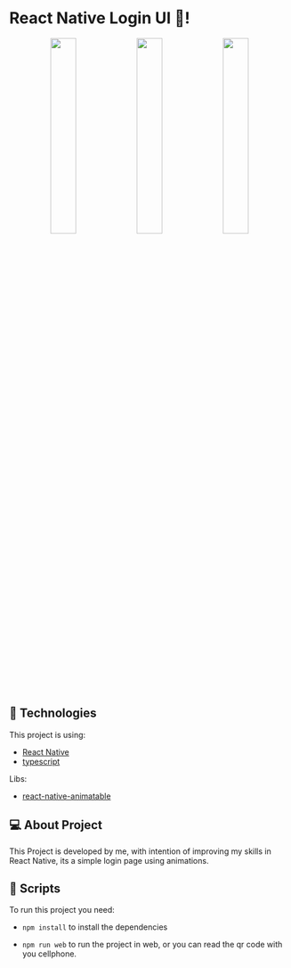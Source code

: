 # React Native Login UI 📱!
<div align="center">
<img src="https://user-images.githubusercontent.com/62245391/236563492-872640d4-720b-4ec4-97d2-437f130eb803.jpeg" style="width: 30%;"/>
<img src="https://user-images.githubusercontent.com/62245391/236563576-97993b3f-ca0c-4712-8619-5cf6df41c84c.jpeg" style="width: 30%"/>
<img src="https://github.com/renanwilson/react-native-login/assets/62245391/207b429a-58e1-41c1-af91-dec8c05d5988" style="width: 30%" />
</div>

## 🚀 Technologies

This project is using:
- [React Native](https://reactnative.dev)
- [typescript](https://www.typescriptlang.org)

Libs:
- [react-native-animatable](https://www.npmjs.com/package/react-native-animatable)

## 💻 About Project
This Project is developed by me, with intention of improving my skills in React Native, its a simple login page using animations.

## 📜 Scripts

To run this project you need:

- `npm install` to install the dependencies

- `npm run web` to run the project in web, or you can read the qr code with you cellphone.
